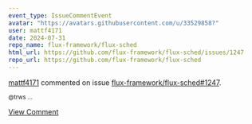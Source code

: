 ```yaml
---
event_type: IssueCommentEvent
avatar: "https://avatars.githubusercontent.com/u/33529858?"
user: mattf4171
date: 2024-07-31
repo_name: flux-framework/flux-sched
html_url: https://github.com/flux-framework/flux-sched/issues/1247
repo_url: https://github.com/flux-framework/flux-sched
---
```


<a href='https://github.com/mattf4171' target='_blank'>mattf4171</a> commented on issue <a href='https://github.com/flux-framework/flux-sched/issues/1247' target='_blank'>flux-framework/flux-sched#1247</a>.

<small>@trws ...</small>

<a href='https://github.com/flux-framework/flux-sched/issues/1247' target='_blank'>View Comment</a>